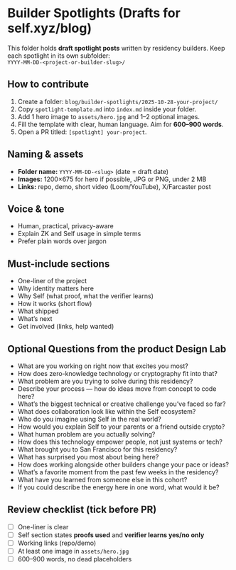 # Builder Spotlights (Drafts for self.xyz/blog)

This folder holds **draft spotlight posts** written by residency builders. Keep each spotlight in its own subfolder:  
`YYYY-MM-DD-<project-or-builder-slug>/`

## How to contribute

1. Create a folder: `blog/builder-spotlights/2025-10-28-your-project/`
2. Copy `spotlight-template.md` into `index.md` inside your folder.
3. Add 1 hero image to `assets/hero.jpg` and 1–2 optional images.
4. Fill the template with clear, human language. Aim for **600–900 words**.
5. Open a PR titled: `[spotlight] your-project`.

## Naming & assets

- **Folder name:** `YYYY-MM-DD-<slug>` (date = draft date)
- **Images:** 1200×675 for hero if possible, JPG or PNG, under 2 MB
- **Links:** repo, demo, short video (Loom/YouTube), X/Farcaster post

## Voice & tone

- Human, practical, privacy-aware
- Explain ZK and Self usage in simple terms
- Prefer plain words over jargon

## Must-include sections

- One-liner of the project
- Why identity matters here
- Why Self (what proof, what the verifier learns)
- How it works (short flow)
- What shipped
- What’s next
- Get involved (links, help wanted)

## Optional Questions from the product Design Lab

- What are you working on right now that excites you most?
- How does zero-knowledge technology or cryptography fit into that?
- What problem are you trying to solve during this residency?
- Describe your process — how do ideas move from concept to code here?
- What’s the biggest technical or creative challenge you’ve faced so far?
- What does collaboration look like within the Self ecosystem?
- Who do you imagine using Self in the real world?
- How would you explain Self to your parents or a friend outside crypto?
- What human problem are you actually solving?
- How does this technology empower people, not just systems or tech?
- What brought you to San Francisco for this residency?
- What has surprised you most about being here?
- How does working alongside other builders change your pace or ideas?
- What’s a favorite moment from the past few weeks in the residency?
- What have you learned from someone else in this cohort?
- If you could describe the energy here in one word, what would it be?

## Review checklist (tick before PR)

- [ ] One-liner is clear
- [ ] Self section states **proofs used** and **verifier learns yes/no only**
- [ ] Working links (repo/demo)
- [ ] At least one image in `assets/hero.jpg`
- [ ] 600–900 words, no dead placeholders
